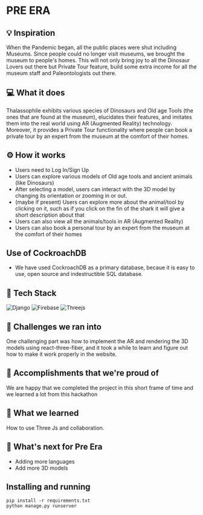 # PRE ERA

## 💡 Inspiration

When the Pandemic began, all the public places were shut including Museums. Since people could no longer visit museums, we brought the museum to people's homes. This will not only bring joy to all the Dinosaur Lovers out there but Private Tour feature, build some extra income for all the museum staff and Paleontologists out there.

## 💻 What it does

Thalassophile exhibits various species of Dinosaurs and Old age Tools (the ones that are found at the museum), elucidates their features, and imitates them into the real world using AR (Augmented Reality) technology. <br>
Moreover, it provides a Private Tour functionality where people can book a private tour by an expert from the museum at the comfort of their homes.

## ⚙️ How it works

- Users need to Log In/Sign Up
- Users can explore various models of Old age tools and ancient animals (like Dinosaurs)
- After selecting a model, users can interact with the 3D model by changing its orientation or zooming in or out.
- (maybe if present) Users can explore more about the animal/tool by clicking on it, such as if you click on the fin of the shark it will give a short description about that
- Users can also view all the animals/tools in AR (Augmented Reality)
- Users can also book a personal tour by an expert from the museum at the comfort of their homes

## Use of CockroachDB

- We have used CockroachDB as a primary database, becaue it is easy to use, open source and indestructible SQL database.

## 🔨 Tech Stack

![Django](https://img.shields.io/badge/django-%23092E20.svg?style=for-the-badge&logo=django&logoColor=white) ![Firebase](https://img.shields.io/badge/firebase-%23039BE5.svg?style=for-the-badge&logo=firebase) ![Threejs](https://img.shields.io/badge/threejs-black?style=for-the-badge&logo=three.js&logoColor=white)

## 🧠 Challenges we ran into

One challenging part was how to implement the AR and rendering the 3D models using react-three-fiber, and it took a while to learn and figure out how to make it work properly in the website.

## 🏅 Accomplishments that we're proud of

We are happy that we completed the project in this short frame of time and we learned a lot from this hackathon

## 📖 What we learned

How to use Three Js and collaboration.

## 🚀 What's next for Pre Era

- Adding more languages
- Add more 3D models

## Installing and running

```
pip install -r requirements.txt
python manage.py runserver
```
